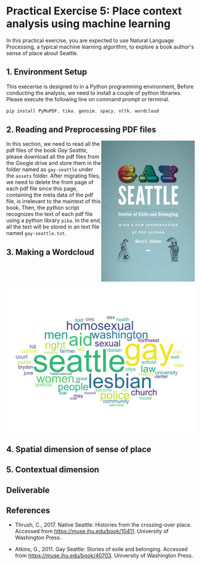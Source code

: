 # Practical Exercise 5: Place context analysis using machine learning

In this practical exercise, you are expected to use Natural Language Processing, a typical machine learning algorithm, to explore a book author's sense of place about Seattle.


## 1.  Environment Setup

This execerise is designed to in a Python programming environment, Before conducting the analysis, we need to install a couple of python libraries. Please execute the following line on command prompt or terminal.


```powershell
pip install PyMuPDF, tika, gensim, spacy, nltk, wordcloud
```

## 2. Reading and Preprocessing PDF files

<img src="img/gbook.png" width="250px" align="right" /> In this section, we need to read all the pdf files of the book *Gay Seattle*, please download all the pdf files from the Google drive and store them in the folder named as `gay-seattle` under the `assets` folder. After migrating files, we need to delete the front page of each pdf file since this page, containing the meta data of the pdf file, is irrelevant to the maintext of this book. Then, the python script recognizes the text of each pdf file using a python library `pika`. In the end, all the text will be stored in an text file named `gay-seattle.txt`.


## 3. Making a Wordcloud

![](img/gay-seattle.png)


## 4. Spatial dimension of sense of place


## 5. Contextual dimension

## Deliverable



## References
* Thrush, C., 2017. Native Seattle: Histories from the crossing-over place. Accessed from https://muse.jhu.edu/book/10411. University of Washington Press.

* Atkins, G., 2011. Gay Seattle: Stories of exile and belonging. Accessed from https://muse.jhu.edu/book/40703. University of Washington Press.
